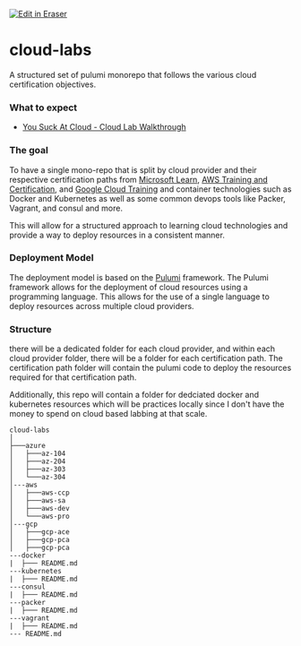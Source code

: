 <p><a target="_blank" href="https://app.eraser.io/workspace/jmIUc78eiPTpF1yoPdnd" id="edit-in-eraser-github-link"><img alt="Edit in Eraser" src="https://firebasestorage.googleapis.com/v0/b/second-petal-295822.appspot.com/o/images%2Fgithub%2FOpen%20in%20Eraser.svg?alt=media&amp;token=968381c8-a7e7-472a-8ed6-4a6626da5501"></a></p>

# cloud-labs
A structured set of pulumi monorepo that follows the various cloud certification objectives.

### What to expect
- [﻿You Suck At Cloud - Cloud Lab Walkthrough](https://www.youtube.com/watch?v=sI29xu_A1BA) 
### The goal
To have a single mono-repo that is split by cloud provider and their respective certification paths from [﻿Microsoft Learn](https://learn.microsoft.com/en-us/training/), [﻿AWS Training and Certification](https://aws.amazon.com/training/), and [﻿Google Cloud Training](https://cloud.google.com/training) and container technologies such as Docker and Kubernetes as well as some common devops tools like Packer, Vagrant, and consul and more.

This will allow for a structured approach to learning cloud technologies and provide a way to deploy resources in a consistent manner.

### Deployment Model
The deployment model is based on the [﻿Pulumi](https://www.pulumi.com/) framework. The Pulumi framework allows for the deployment of cloud resources using a programming language. This allows for the use of a single language to deploy resources across multiple cloud providers.

### Structure
there will be a dedicated folder for each cloud provider, and within each cloud provider folder, there will be a folder for each certification path. The certification path folder will contain the pulumi code to deploy the resources required for that certification path.

Additionally, this repo will contain a folder for dedciated docker and kubernetes resources which will be practices locally since I don't have the money to spend on cloud based labbing at that scale.

```
cloud-labs
│
├───azure
│   ├───az-104
│   ├───az-204
│   ├───az-303
│   └───az-304
│---aws
│   ├───aws-ccp
│   ├───aws-sa
│   ├───aws-dev
│   └───aws-pro
│---gcp
│   ├───gcp-ace
│   ├───gcp-pca
│   ├───gcp-pca
---docker
|  ├─── README.md
---kubernetes
|  ├─── README.md
---consul
|  ├─── README.md
---packer
|  ├─── README.md
---vagrant
|  ├─── README.md
--- README.md
```




<!--- Eraser file: https://app.eraser.io/workspace/jmIUc78eiPTpF1yoPdnd --->